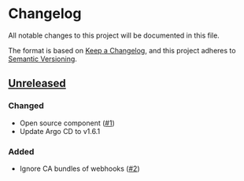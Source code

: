 # Changelog
All notable changes to this project will be documented in this file.

The format is based on [Keep a Changelog](https://keepachangelog.com/en/1.0.0/),
and this project adheres to [Semantic Versioning](https://semver.org/spec/v2.0.0.html).

## [Unreleased]
### Changed

- Open source component ([#1])
- Update Argo CD to v1.6.1

### Added

- Ignore CA bundles of webhooks ([#2])

[Unreleased]: https://github.com/projectsyn/component-argocd/compare/546caccdd6868a8085aaa29d9e7a159ea53ff0aa..HEAD
[#1]: https://github.com/projectsyn/component-argocd/pull/1
[#2]: https://github.com/projectsyn/component-argocd/pull/2
